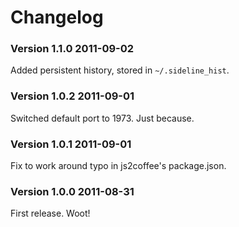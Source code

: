 # Changelog

### Version 1.1.0  2011-09-02

Added persistent history, stored in `~/.sideline_hist`.


### Version 1.0.2  2011-09-01

Switched default port to 1973. Just because.


### Version 1.0.1  2011-09-01

Fix to work around typo in js2coffee's package.json.


### Version 1.0.0  2011-08-31

First release.  Woot!

